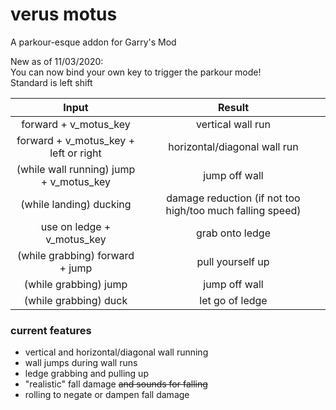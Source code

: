 # verus motus
A parkour-esque addon for Garry's Mod

New as of 11/03/2020:  
You can now bind your own key to trigger the parkour mode!  
Standard is left shift  

|Input|Result|
|:-:|:-:|
|forward + v_motus_key|vertical wall run|
|forward + v_motus_key + left or right|horizontal/diagonal wall run|
|(while wall running) jump + v_motus_key|jump off wall|
|(while landing) ducking|damage reduction (if not too high/too much falling speed)|
|use on ledge + v_motus_key|grab onto ledge|
|(while grabbing) forward + jump|pull yourself up|
|(while grabbing) jump|jump off wall|
|(while grabbing) duck|let go of ledge|

### current features
* vertical and horizontal/diagonal wall running
* wall jumps during wall runs
* ledge grabbing and pulling up
* "realistic" fall damage ~~and sounds for falling~~
* rolling to negate or dampen fall damage